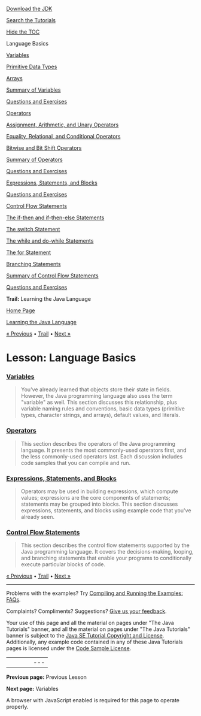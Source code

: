 [Download
the JDK](http://java.sun.com/javase/6/download.jsp)
  
[Search the
Tutorials](../../search.html)
  
[Hide the TOC](javascript:toggleLeft())

Language Basics

[Variables](variables.html)

[Primitive Data Types](datatypes.html)

[Arrays](arrays.html)

[Summary of Variables](variablesummary.html)

[Questions and Exercises](QandE/questions_variables.html)

[Operators](operators.html)

[Assignment, Arithmetic, and Unary Operators](op1.html)

[Equality, Relational, and Conditional Operators](op2.html)

[Bitwise and Bit Shift Operators](op3.html)

[Summary of Operators](opsummary.html)

[Questions and Exercises](QandE/questions_operators.html)

[Expressions, Statements, and Blocks](expressions.html)

[Questions and Exercises](QandE/questions_expressions.html)

[Control Flow Statements](flow.html)

[The if-then and if-then-else Statements](if.html)

[The switch Statement](switch.html)

[The while and do-while Statements](while.html)

[The for Statement](for.html)

[Branching Statements](branch.html)

[Summary of Control Flow Statements](flowsummary.html)

[Questions and Exercises](QandE/questions_flow.html)

**Trail:** Learning the Java Language

[Home Page](../../index.html)
>
[Learning the Java Language](../index.html)

[« Previous](../concepts/index.html) • [Trail](../TOC.html) • [Next »](variables.html)

# Lesson: Language Basics

### [Variables](variables.html)

> You've already learned that objects store their state in fields. However, the Java
> programming language also uses the term "variable" as well. This section discusses
> this relationship, plus variable naming rules and conventions,
> basic data types (primitive types, character strings, and arrays), default values, and literals.

### [Operators](operators.html)

> This section describes the operators of the Java programming language. It presents the most
> commonly-used operators first, and the less commonly-used operators last. Each discussion
> includes code samples that you can compile and run.

### [Expressions, Statements, and Blocks](expressions.html)

> Operators may be used in building expressions, which compute values; expressions are the core components of statements; statements may be grouped into blocks.
> This section discusses expressions, statements, and blocks using example code that you've already
> seen.

### [Control Flow Statements](flow.html)

> This section describes the control flow statements supported by the Java programming language.
> It covers the decisions-making, looping, and branching statements that enable your programs to conditionally
> execute particular blocks of code.

[« Previous](../concepts/index.html)
•
[Trail](../TOC.html)
•
[Next »](variables.html)

---

Problems with the examples? Try [Compiling and Running
the Examples: FAQs](../../information/run-examples.html).
  
Complaints? Compliments? Suggestions? [Give
us your feedback](http://download.oracle.com/javase/feedback.html).

Your use of this page and all the material on pages under "The Java Tutorials" banner,
and all the material on pages under "The Java Tutorials" banner is subject to the [Java SE Tutorial Copyright
and License](../../information/license.html).
Additionally, any example code contained in any of these Java
Tutorials pages is licensed under the
[Code
Sample License](http://developers.sun.com/license/berkeley_license.html).

|  |  |  |  |  |
| --- | --- | --- | --- | --- |
| |  |  | | --- | --- | | duke image | Oracle logo | | [About Oracle](http://www.oracle.com/us/corporate/index.html) | [Oracle Technology Network](http://www.oracle.com/technology/index.html) | [Terms of Service](https://www.samplecode.oracle.com/servlets/CompulsoryClickThrough?type=TermsOfService) | Copyright © 1995, 2011 Oracle and/or its affiliates. All rights reserved. |

**Previous page:** Previous Lesson
  
**Next page:** Variables




A browser with JavaScript enabled is required for this page to operate properly.